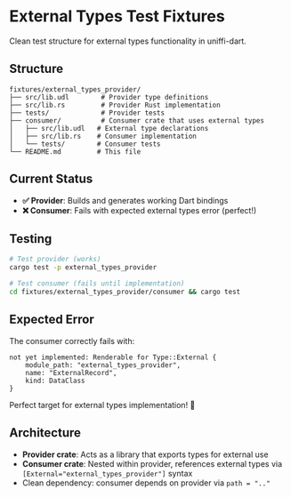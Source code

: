# External Types Test Fixtures

Clean test structure for external types functionality in uniffi-dart.

## Structure

```
fixtures/external_types_provider/
├── src/lib.udl        # Provider type definitions  
├── src/lib.rs         # Provider Rust implementation
├── tests/             # Provider tests
├── consumer/          # Consumer crate that uses external types
│   ├── src/lib.udl   # External type declarations
│   ├── src/lib.rs    # Consumer implementation  
│   └── tests/        # Consumer tests
└── README.md         # This file
```

## Current Status

- **✅ Provider**: Builds and generates working Dart bindings
- **❌ Consumer**: Fails with expected external types error (perfect!)

## Testing

```bash
# Test provider (works)
cargo test -p external_types_provider

# Test consumer (fails until implementation)
cd fixtures/external_types_provider/consumer && cargo test
```

## Expected Error

The consumer correctly fails with:
```
not yet implemented: Renderable for Type::External { 
    module_path: "external_types_provider", 
    name: "ExternalRecord", 
    kind: DataClass 
}
```

Perfect target for external types implementation! 🎯

## Architecture

- **Provider crate**: Acts as a library that exports types for external use
- **Consumer crate**: Nested within provider, references external types via `[External="external_types_provider"]` syntax
- Clean dependency: consumer depends on provider via `path = ".."` 